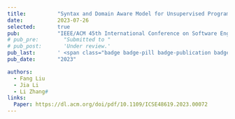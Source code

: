 ```yaml
---
title:          "Syntax and Domain Aware Model for Unsupervised Program Translation"
date:           2023-07-26
selected:       true
pub:            "IEEE/ACM 45th International Conference on Software Engineering (ICSE'23)"
# pub_pre:        "Submitted to "
# pub_post:       'Under review.'
pub_last:       ' <span class="badge badge-pill badge-publication badge-success">CCF-A</span>'
pub_date:       "2023"

authors:
  - Fang Liu
  - Jia Li
  - Li Zhang#
links:
  Paper: https://dl.acm.org/doi/pdf/10.1109/ICSE48619.2023.00072
---
```

